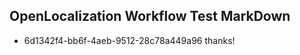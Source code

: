 ## OpenLocalization Workflow Test MarkDown
* 6d1342f4-bb6f-4aeb-9512-28c78a449a96 thanks!

<!--HONumber=Jul16_HO4-->


